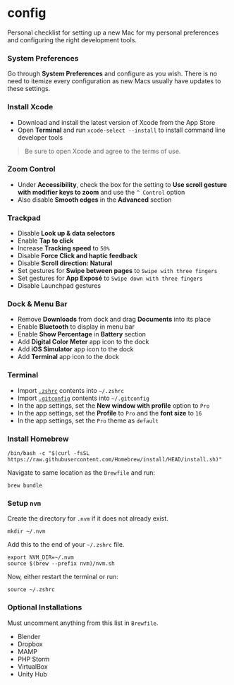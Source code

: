 # config
Personal checklist for setting up a new Mac for my personal preferences and configuring the right development tools.


### System Preferences

Go through **System Preferences** and configure as you wish. There is no need to itemize every configuration as new Macs usually have updates to these settings.


### Install Xcode

* Download and install the latest version of Xcode from the App Store
* Open **Terminal** and run `xcode-select --install` to install command line developer tools

> Be sure to open Xcode and agree to the terms of use.


### Zoom Control

* Under **Accessibility**, check the box for the setting to **Use scroll gesture with modifier keys to zoom** and use the `^ Control` option
* Also disable **Smooth edges** in the **Advanced** section


### Trackpad

* Disable **Look up & data selectors**
* Enable **Tap to click**
* Increase **Tracking speed** to `50%`
* Disable **Force Click and haptic feedback**
* Disable **Scroll direction: Natural**
* Set gestures for **Swipe between pages** to `Swipe with three fingers`
* Set gestures for **App Exposé** to `Swipe down with three fingers`
* Disable Launchpad gestures


### Dock & Menu Bar

* Remove **Downloads** from dock and drag **Documents** into its place
* Enable **Bluetooth** to display in menu bar
* Enable **Show Percentage** in **Battery** section
* Add **Digital Color Meter** app icon to the dock
* Add **iOS Simulator** app icon to the dock
* Add **Terminal** app icon to the dock


### Terminal

* Import [`.zshrc`](https://github.com/mattmilburn/config/blob/master/.zshrc) contents into `~/.zshrc`
* Import [`.gitconfig`](https://github.com/mattmilburn/config/blob/master/.gitconfig) contents into `~/.gitconfig`
* In the app settings, set the **New window with profile** option to `Pro`
* In the app settings, set the **Profile** to `Pro` and the **font size** to `16`
* In the app settings, set the `Pro` theme as `default`


### Install Homebrew

```
/bin/bash -c "$(curl -fsSL https://raw.githubusercontent.com/Homebrew/install/HEAD/install.sh)"
```

Navigate to same location as the `Brewfile` and run:
```
brew bundle
```


### Setup `nvm`

Create the directory for `.nvm` if it does not already exist.
```
mkdir ~/.nvm
```

Add this to the end of your `~/.zshrc` file.
```
export NVM_DIR=~/.nvm
source $(brew --prefix nvm)/nvm.sh
```

Now, either restart the terminal or run:
```
source ~/.zshrc
```


### Optional Installations

Must uncomment anything from this list in `Brewfile`.

* Blender
* Dropbox
* MAMP
* PHP Storm
* VirtualBox
* Unity Hub
